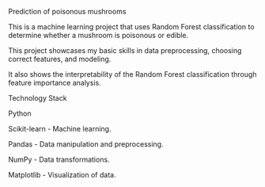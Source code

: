 Prediction of poisonous mushrooms


This is a machine learning project that uses Random Forest classification to determine whether a mushroom is poisonous or edible.

This project showcases my basic skills in data preprocessing, choosing correct features, and modeling.

It also shows the interpretability of the Random Forest classification through feature importance analysis.


Technology Stack

Python

Scikit-learn - Machine learning.

Pandas - Data manipulation and preprocessing.

NumPy - Data transformations.

Matplotlib - Visualization of data.
